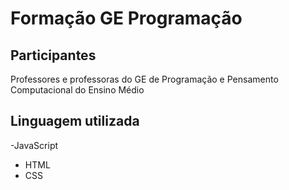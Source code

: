# Formação GE Programação
## Participantes
Professores e professoras do GE de Programação e Pensamento Computacional do Ensino Médio
## Linguagem utilizada

-JavaScript
- HTML
- CSS
